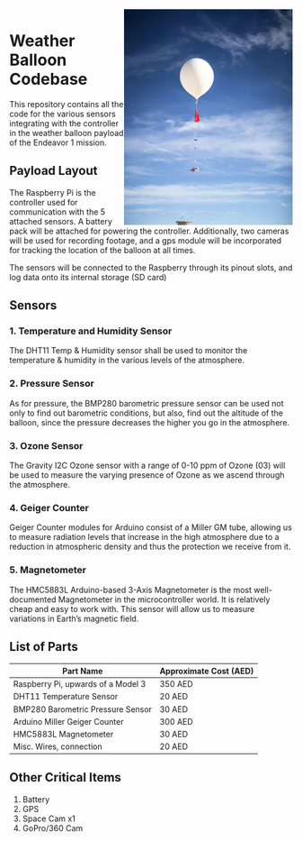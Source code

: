 <img src="images/weather-balloon.jpg" width="300" align="right"/>

# Weather Balloon Codebase
This repository contains all the code for the various sensors integrating with the controller in the weather balloon payload of the Endeavor 1 mission.

## Payload Layout
The Raspberry Pi is the controller used for communication with the 5 attached sensors. A battery pack will be attached for powering the controller. Additionally, two cameras will be used for recording footage, and a gps module will be incorporated for tracking the location of the balloon at all times.

The sensors will be connected to the Raspberry through its pinout slots, and log data onto its internal storage (SD card)

## Sensors

### 1. Temperature and Humidity Sensor
The DHT11 Temp & Humidity sensor shall be used to monitor the temperature & humidity in the various levels of the atmosphere.

### 2. Pressure Sensor
As for pressure, the BMP280 barometric pressure sensor can be used not only to find out barometric conditions, but also, find out the altitude of the balloon, since the pressure decreases the higher you go in the atmosphere.

### 3. Ozone Sensor
The Gravity I2C Ozone sensor with a range of 0-10 ppm of Ozone (03) will be used to measure the varying presence of Ozone as we ascend through the atmosphere.

### 4. Geiger Counter
Geiger Counter modules for Arduino consist of a Miller GM tube, allowing us to measure radiation levels that increase in the high atmosphere due to a reduction in atmospheric density and thus the protection we receive from it.

### 5. Magnetometer
The HMC5883L Arduino-based 3-Axis Magnetometer is the most well-documented Magnetometer in the microcontroller world. It is relatively cheap and easy to work with. This sensor will allow us to measure variations in Earth’s magnetic field. 

## List of Parts

| Part Name | Approximate Cost (AED) |
| --------- | ---------------- |
| Raspberry Pi, upwards of a Model 3 | 350 AED |
| DHT11 Temperature Sensor | 20 AED |
| BMP280 Barometric Pressure Sensor | 30 AED |
| Arduino Miller Geiger Counter | 300 AED |
| HMC5883L Magnetometer  | 30 AED |
| Misc. Wires, connection | 20 AED |

## Other Critical Items
1. Battery
2. GPS
3. Space Cam x1
4. GoPro/360 Cam
